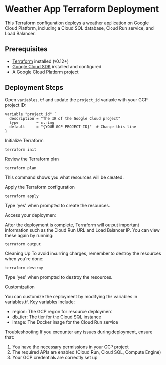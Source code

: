 # Weather App Terraform Deployment

This Terraform configuration deploys a weather application on Google Cloud Platform, including a Cloud SQL database, Cloud Run service, and Load Balancer.

## Prerequisites

- [Terraform](https://www.terraform.io/downloads.html) installed (v0.12+)
- [Google Cloud SDK](https://cloud.google.com/sdk/docs/install) installed and configured
- A Google Cloud Platform project

## Deployment Steps

Open `variables.tf` and update the `project_id` variable with your GCP project ID:

```hcl
variable "project_id" {
  description = "The ID of the Google Cloud project"
  type        = string
  default     = "{YOUR GCP PROJECT-ID}"  # Change this line
}
```

Initialize Terraform

```terraform init```

Review the Terraform plan

```terraform plan```

This command shows you what resources will be created.

Apply the Terraform configuration

```terraform apply```

Type 'yes' when prompted to create the resources.

Access your deployment

After the deployment is complete, Terraform will output important information such as the Cloud Run URL and Load Balancer IP. You can view these again by running:

```terraform output```

Cleaning Up
To avoid incurring charges, remember to destroy the resources when you're done:

```terraform destroy```

Type 'yes' when prompted to destroy the resources.

Customization

You can customize the deployment by modifying the variables in variables.tf. Key variables include:

- region: The GCP region for resource deployment
- db_tier: The tier for the Cloud SQL instance
- image: The Docker image for the Cloud Run service

Troubleshooting
If you encounter any issues during deployment, ensure that:

1. You have the necessary permissions in your GCP project
2. The required APIs are enabled (Cloud Run, Cloud SQL, Compute Engine)
3. Your GCP credentials are correctly set up
